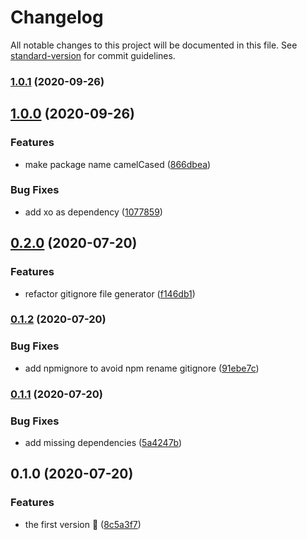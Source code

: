 # Changelog

All notable changes to this project will be documented in this file. See [standard-version](https://github.com/conventional-changelog/standard-version) for commit guidelines.

### [1.0.1](https://github.com/viko16/create/compare/v1.0.0...v1.0.1) (2020-09-26)

## [1.0.0](https://github.com/viko16/create/compare/v0.2.0...v1.0.0) (2020-09-26)


### Features

* make package name camelCased ([866dbea](https://github.com/viko16/create/commit/866dbea71049f5025654feb16983d0119051d42c))


### Bug Fixes

* add xo as dependency ([1077859](https://github.com/viko16/create/commit/10778593e81d97319a63db7fba61dfb2646fce11))

## [0.2.0](https://github.com/viko16/create/compare/v0.1.2...v0.2.0) (2020-07-20)


### Features

* refactor gitignore file generator ([f146db1](https://github.com/viko16/create/commit/f146db1e51bf31ca1fe7b0575805afb24493bcb4))

### [0.1.2](https://github.com/viko16/create/compare/v0.1.1...v0.1.2) (2020-07-20)


### Bug Fixes

* add npmignore to avoid npm rename gitignore ([91ebe7c](https://github.com/viko16/create/commit/91ebe7c1fc05c88c63b81dd69a49255961a4568d))

### [0.1.1](https://github.com/viko16/create/compare/v0.1.0...v0.1.1) (2020-07-20)


### Bug Fixes

* add missing dependencies ([5a4247b](https://github.com/viko16/create/commit/5a4247bf31bbe86bd4c5929da969ecc060382cad))

## 0.1.0 (2020-07-20)


### Features

* the first version 🎉 ([8c5a3f7](https://github.com/viko16/create/commit/8c5a3f7c5c024b3c755f04cb03d0d8ea640986b4))
